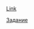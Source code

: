 [Link](https://zubov-illia.github.io/zubov220708/)


[Задание](https://user-images.githubusercontent.com/63620508/178435451-e9cfaf36-4669-4488-b41e-712b1e03c8cb.png)
